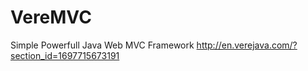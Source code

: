 # VereMVC
Simple Powerfull Java Web MVC Framework  http://en.verejava.com/?section_id=1697715673191

